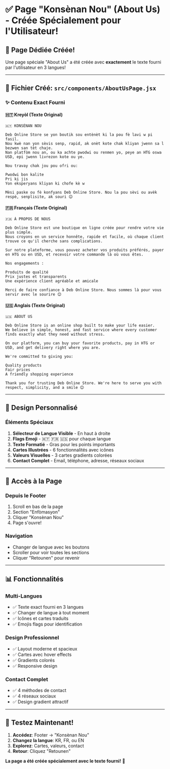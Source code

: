 # ✅ Page "Konsènan Nou" (About Us) - Créée Spécialement pour l'Utilisateur!

## 🎉 Page Dédiée Créée!

Une page spéciale "About Us" a été créée avec **exactement** le texte fourni par l'utilisateur en 3 langues!

---

## 📄 Fichier Créé: `src/components/AboutUsPage.jsx`

### ✨ Contenu Exact Fourni

#### 🇭🇹 Kreyòl (Texte Original)
```
🇭🇹 KONSÈNAN NOU

Deb Online Store se yon boutik sou entènèt ki la pou fè lavi w pi fasil.
Nou kwè nan yon sèvis senp, rapid, ak onèt kote chak kliyan jwenn sa l bezwen san tèt chaje.
Nan platfòm nou an, ou ka achte pwodwi ou renmen yo, peye an HTG oswa USD, epi jwenn livrezon kote ou ye.

Nou travay chak jou pou ofri ou:

Pwodwi bon kalite
Pri ki jis
Yon eksperyans kliyan ki chofe kè w

Mèsi paske ou fè konfyans Deb Online Store. Nou la pou sèvi ou avèk respè, senplisite, ak souri 😊
```

#### 🇫🇷 Français (Texte Original)
```
🇫🇷 À PROPOS DE NOUS

Deb Online Store est une boutique en ligne créée pour rendre votre vie plus simple.
Nous croyons en un service honnête, rapide et facile, où chaque client trouve ce qu'il cherche sans complications.

Sur notre plateforme, vous pouvez acheter vos produits préférés, payer en HTG ou en USD, et recevoir votre commande là où vous êtes.

Nos engagements :

Produits de qualité
Prix justes et transparents
Une expérience client agréable et amicale

Merci de faire confiance à Deb Online Store. Nous sommes là pour vous servir avec le sourire 😊
```

#### 🇺🇸 Anglais (Texte Original)
```
🇺🇸 ABOUT US

Deb Online Store is an online shop built to make your life easier.
We believe in simple, honest, and fast service where every customer finds exactly what they need without stress.

On our platform, you can buy your favorite products, pay in HTG or USD, and get delivery right where you are.

We're committed to giving you:

Quality products
Fair prices
A friendly shopping experience

Thank you for trusting Deb Online Store. We're here to serve you with respect, simplicity, and a smile 😊
```

---

## 🎨 Design Personnalisé

### Éléments Spéciaux
1. **Sélecteur de Langue Visible** - En haut à droite
2. **Flags Emoji** - 🇭🇹 🇫🇷 🇺🇸 pour chaque langue
3. **Texte Formatié** - Gras pour les points importants
4. **Cartes Illustrées** - 6 fonctionnalités avec icônes
5. **Valeurs Visuelles** - 3 cartes gradients colorées
6. **Contact Complet** - Email, téléphone, adresse, réseaux sociaux

---

## 🔗 Accès à la Page

### Depuis le Footer
1. Scroll en bas de la page
2. Section "Enfòmasyon"
3. Cliquer "Konsènan Nou"
4. Page s'ouvre!

### Navigation
- Changer de langue avec les boutons
- Scroller pour voir toutes les sections
- Cliquer "Retounen" pour revenir

---

## 📊 Fonctionnalités

### Multi-Langues
- ✅ Texte exact fourni en 3 langues
- ✅ Changer de langue à tout moment
- ✅ Icônes et cartes traduits
- ✅ Emojis flags pour identification

### Design Professionnel
- ✅ Layout moderne et spacieux
- ✅ Cartes avec hover effects
- ✅ Gradients colorés
- ✅ Responsive design

### Contact Complet
- ✅ 4 méthodes de contact
- ✅ 4 réseaux sociaux
- ✅ Design gradient attractif

---

## 🎯 Testez Maintenant!

1. **Accédez**: Footer → "Konsènan Nou"
2. **Changez la langue**: KR, FR, ou EN
3. **Explorez**: Cartes, valeurs, contact
4. **Retour**: Cliquez "Retounen"

**La page a été créée spécialement avec le texte fourni!** 🎉

